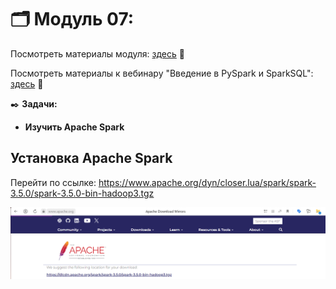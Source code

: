 # 🗂️ Модуль 07: 
Посмотреть материалы модуля: [здесь](https://github.com/Data-Learn/data-engineering/tree/master/DE-101%20Modules/Module07 "здесь") 📑


Посмотреть материалы к вебинару "Введение в PySpark и SparkSQL": [здесь](https://github.com/oleg-agapov/getting-started-with-pyspark-ru "здесь") 📑

✒️ **Задачи:** 
- **Изучить Apache Spark**

## Установка Apache Spark
Перейти по ссылке: https://www.apache.org/dyn/closer.lua/spark/spark-3.5.0/spark-3.5.0-bin-hadoop3.tgz

![cover](https://github.com/Malakhova-Natalya/Data_Learn/blob/main/DE-101/Module_07/download%20apache%20spark.png)
